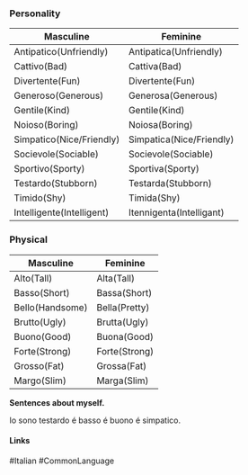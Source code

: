 ### Personality

| Masculine                 | Feminine                 |
| ------------------------- | ------------------------ |
| Antipatico(Unfriendly)    | Antipatica(Unfriendly)   |
| Cattivo(Bad)              | Cattiva(Bad)             |
| Divertente(Fun)           | Divertente(Fun)          |
| Generoso(Generous)        | Generosa(Generous)       |
| Gentile(Kind)             | Gentile(Kind)            |
| Noioso(Boring)            | Noiosa(Boring)           |
| Simpatico(Nice/Friendly)  | Simpatica(Nice/Friendly) |
| Socievole(Sociable)       | Socievole(Sociable)      |
| Sportivo(Sporty)          | Sportiva(Sporty)         |
| Testardo(Stubborn)        | Testarda(Stubborn)       |
| Timido(Shy)               | Timida(Shy)              |
| Intelligente(Intelligent) | Itennigenta(Intelligant) |

### Physical

| Masculine       | Feminine      |
| --------------- | ------------- |
| Alto(Tall)      | Alta(Tall)    |
| Basso(Short)    | Bassa(Short)  |
| Bello(Handsome) | Bella(Pretty) |
| Brutto(Ugly)    | Brutta(Ugly)  |
| Buono(Good)     | Buona(Good)   |
| Forte(Strong)   | Forte(Strong) |
| Grosso(Fat)     | Grossa(Fat)   |
| Margo(Slim)     | Marga(Slim)   | 

**Sentences about myself.**

Io sono testardo é basso é buono é simpatico.

#### Links
#Italian #CommonLanguage 